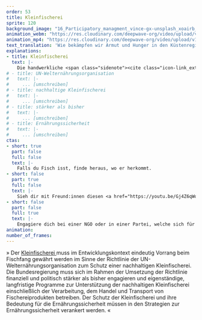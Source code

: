 ```yaml
---
order: 53
title: Kleinfischerei
sprite: 120
background_image: "16_Participatory_managment_vince-gx-unsplash_xoairb_fkengg.jpg#4cd4ff"
animation_webm: "https://res.cloudinary.com/deepwave-org/video/upload/v1721821348/mo53_imt0ne.webm"
animation_mp4: "https://res.cloudinary.com/deepwave-org/video/upload/v1721821263/mo53_xopyvu.mp4"
text_translation: 'Wie bekämpfen wir Armut und Hunger in den Küstenregionen dieser Welt? a) indem wir betonen, dass lokale Fischer:innen und ihre Lebensgrundlagen geschützt werden müssten b) indem wir lokale Fischer:innen und ihre Lebensgrundlage schützen'
explanations:
- title: Kleinfischerei
  text: |-
    Die handwerkliche <span class="sidenote"><cite class="icon-link_external"><a href="https://fair-oceans.info/unsere-themen/kleinfischerei/" target="_blank" rel="noopener">"Kleinfischerei" / fair oceans</a></cite><span>Klein- und Substistenzfischerei </span></span>ist tatsächlich ganz schön groß – nicht, wenn man auf die Fangmengen schaut, aber sehr wohl, was die Zahl der involvierten Menschen betrifft: satte <span class="sidenote"><cite class="icon-link_external"><a href="https://www.fao.org/policy-support/policy-themes/sustainable-small-scale-fisheries/en/" target="_blank" rel="noopener">"Sustainable Small-Scale Fisheries" / FAO</a></cite><span>90%</span></span> der weltweit in der <span class="expander"><span class="trigger">Capture-Fischerei</span><span class="info">dafür gibt es offenbar kein deutsches Wort – gemeint ist: Aller Fang von Meereslebewesen, die nicht aus Aquakultur stammen</span></span> beschäftigten 120 Millionen Menschen sind Kleinfischer:innen. Klein ist also lediglich der jeweilige lokale Umfang: Es wird mit kleinen Booten oder gar ganz ohne gefischt, in Zusammenhängen innerhalb einer oder weniger Familien, mit Fangmethoden, die oft wesentlich <span class="expander"><span class="trigger">weniger Schaden anrichten als die der industriellen Fischerei,</span><span class="info"><a href="https://www.wwf.de/themen-projekte/meere-kuesten/fischerei/ueberfischung/fischereimethoden" target="_blank">zum Beispiel</a> Reusen, Angelruten, Harpunen und das <a href="https://www.deepwave.org/haenyeo-die-meeresfrauen-suedkoreas/" target="_blank">händische Sammeln</a> von Muscheln und Schnecken</span></span> und lediglich für die Selbstversorgung, das ist mit Subsistenzfischerei gemeint. Damit ist diese Art der Fischerei ein riesiger Sektor des globalen Arbeitsmarkts, ein massiver Pfeiler für die Ernährungssicherheit und das auskömmliche Leben von Küstengemeinschaften und zugleich ein wichtiger Beitrag zum nachhaltigen Umgang mit den Ozeanen. Es gibt also eine ganze Reihe sehr guter Argumente, dieser Art des Fischens Vorrang vor der industriellen Fischerei einzuräumen.
# - title: UN-Welternährungsorganisation
#   text: |-
#     ... [umschreiben]
# - title: nachhaltige Kleinfischerei
#   text: |-
#     ... [umschreiben]
# - title: stärker als bisher
#   text: |-
#     ... [umschreiben]
# - title: Ernährungssicherheit
#   text: |-
#     ... [umschreiben]
ctas:
- short: true
  part: false
  full: false
  text: |-
    Falls du Fisch isst, finde heraus, wo er herkommt.
- short: false
  part: true
  full: false
  text: |-
    Sieh dir mit Freund:innen diesen <a href="https://youtu.be/Gj4Z6qWoXqA?si=_oqItxkQ0PLYpKrs" target="_blank">Film</a> an zum Thema, wie die Grrundschleppnetzfischerei handwerkliche Fischerei bedroht.
- short: false
  part: false
  full: true
  text: |-
    Engagiere dich bei einer NGO oder in einer Partei, welche sich für den Schutz einer nachhaltigen Kleinfischerei im globalen Süden stark macht, zum Beispiel <a href="https://fair-oceans.info/" target="_blank">dieser</a>.
animation:
number_of_frames:
---
```

» Der [Kleinfischerei ](# "Kleinfischerei")muss im Entwicklungskontext eindeutig Vorrang beim Fischfang gewährt werden im Sinne der Richtlinie der UN-Welternährungsorganisation zum Schutz einer nachhaltigen Kleinfischerei. Die Bundesregierung muss sich im Rahmen der Umsetzung der Richtlinie finanziell und politisch stärker als bisher engagieren und eigenständige, langfristige Programme zur Unterstützung der nachhaltigen Kleinfischerei einschließlich der Verarbeitung, dem Handel und Transport von Fischereiprodukten betreiben. Der Schutz der Kleinfischerei und ihre Bedeutung für die Ernährungssicherheit müssen in den Strategien zur Ernährungssicherheit verankert werden. «